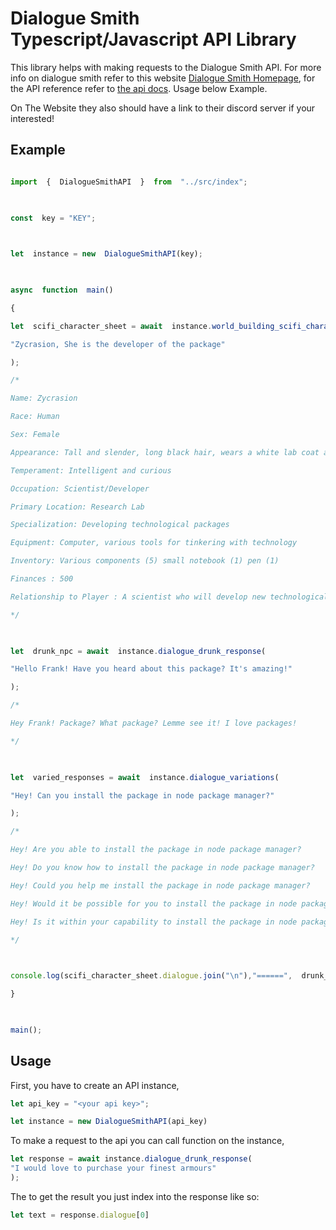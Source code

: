 
# Dialogue Smith Typescript/Javascript API Library

This library helps with making requests to the Dialogue Smith API. For more info on dialogue smith refer to this website [Dialogue Smith Homepage](https://dialoguesmith.com/), for the API reference refer to [the api docs](https://api.dialoguesmith.com/). Usage below Example. 

On The Website they also should have a link to their discord server if your interested!
## Example
```ts

import  {  DialogueSmithAPI  }  from  "../src/index";

  

const  key = "KEY";

  

let  instance = new  DialogueSmithAPI(key);

  

async  function  main()

{

let  scifi_character_sheet = await  instance.world_building_scifi_character_sheet(

"Zycrasion, She is the developer of the package"

);

/*

Name: Zycrasion

Race: Human

Sex: Female

Appearance: Tall and slender, long black hair, wears a white lab coat and glasses.

Temperament: Intelligent and curious

Occupation: Scientist/Developer

Primary Location: Research Lab

Specialization: Developing technological packages

Equipment: Computer, various tools for tinkering with technology

Inventory: Various components (5) small notebook (1) pen (1)

Finances : 500

Relationship to Player : A scientist who will develop new technological packages for the player at a price.

*/

  

let  drunk_npc = await  instance.dialogue_drunk_response(

"Hello Frank! Have you heard about this package? It's amazing!"

);

/*

Hey Frank! Package? What package? Lemme see it! I love packages!

*/

  

let  varied_responses = await  instance.dialogue_variations(

"Hey! Can you install the package in node package manager?"

);

/*

Hey! Are you able to install the package in node package manager?

Hey! Do you know how to install the package in node package manager?

Hey! Could you help me install the package in node package manager?

Hey! Would it be possible for you to install the package in node package manager?

Hey! Is it within your capability to install the package in node package manager?

*/

  

console.log(scifi_character_sheet.dialogue.join("\n"),"======",  drunk_npc.dialogue.join("\n"),  "======",  varied_responses.dialogue.join("\n"));

}

  

main();

```

## Usage
First, you have to create an API instance,
```ts
let api_key = "<your api key>";

let instance = new DialogueSmithAPI(api_key)
```
To make a request to the api you can call function on the instance,
```ts
let response = await instance.dialogue_drunk_response(
"I would love to purchase your finest armours"
);
```
The to get the result you just index into the response like so:
```ts
let text = response.dialogue[0]
```

